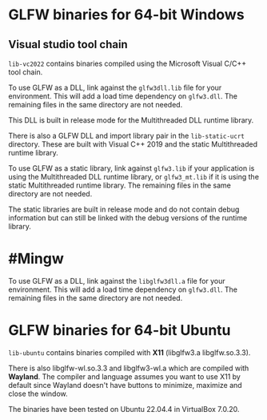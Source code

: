# GLFW binaries for 64-bit Windows

## Visual studio tool chain
`lib-vc2022` contains binaries compiled using the Microsoft Visual C/C++ tool chain.

To use GLFW as a DLL, link against the `glfw3dll.lib` file for your
environment.  This will add a load time dependency on `glfw3.dll`.  The
remaining files in the same directory are not needed.

This DLL is built in release mode for the Multithreaded DLL runtime library.

There is also a GLFW DLL and import library pair in the `lib-static-ucrt`
directory.  These are built with Visual C++ 2019 and the static Multithreaded
runtime library.

To use GLFW as a static library, link against `glfw3.lib` if your application
is using the Multithreaded DLL runtime library, or `glfw3_mt.lib` if it is
using the static Multithreaded runtime library.  The remaining files in the same
directory are not needed.

The static libraries are built in release mode and do not contain debug
information but can still be linked with the debug versions of the runtime
library.

# #Mingw

To use GLFW as a DLL, link against the `libglfw3dll.a` file for your
environment.  This will add a load time dependency on `glfw3.dll`.  The
remaining files in the same directory are not needed.

# GLFW binaries for 64-bit Ubuntu
`lib-ubuntu` contains binaries compiled with **X11** (libglfw3.a libglfw.so.3.3).

There is also libglfw-wl.so.3.3 and libglfw3-wl.a which are compiled with **Wayland**. The compiler and language assumes you want to use X11 by default since Wayland doesn't have buttons to minimize, maximize and close the window.

The binaries have been tested on Ubuntu 22.04.4 in VirtualBox 7.0.20.
